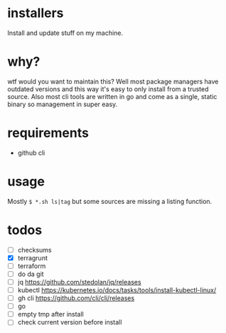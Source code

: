 # installers
Install and update stuff on my machine.

# why?
wtf would you want to maintain this? Well most package managers have outdated versions and this way it's easy to only install from a trusted source. Also most cli tools are written in go and come as a single, static binary so management in super easy.

# requirements
- github cli

# usage
Mostly `$ *.sh ls|tag` but some sources are missing a listing function.

# todos
- [ ] checksums
- [x] terragrunt
- [ ] terraform
- [ ] do da git
- [ ] jq https://github.com/stedolan/jq/releases
- [ ] kubectl https://kubernetes.io/docs/tasks/tools/install-kubectl-linux/
- [ ] gh cli https://github.com/cli/cli/releases
- [ ] go
- [ ] empty tmp after install
- [ ] check current version before install
